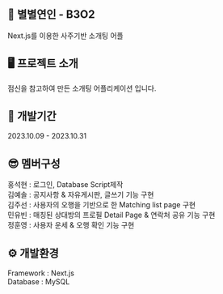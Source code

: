 ## 💛 별별연인 - B3O2
Next.js를 이용한 사주기반 소개팅 어플

## 🖥 프로젝트 소개
점신을 참고하여 만든 소개팅 어플리케이션 입니다.

## 📆 개발기간
2023.10.09 - 2023.10.31

## 😎 멤버구성
홍석현 : 로그인, Database Script제작 <br/>
김예솔 : 공지사항 & 자유게시판, 글쓰기 기능 구현 <br/>
김주선 : 사용자의 오행을 기반으로 한 Matching list page 구현 <br/>
민유빈 : 매칭된 상대방의 프로필 Detail Page & 연락처 공유 기능 구현 <br/>
정훈영 : 사용자 운세 & 오행 확인 기능 구현

## ⚙ 개발환경
Framework : Next.js <br/>
Database : MySQL

